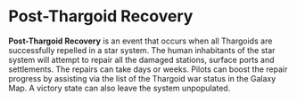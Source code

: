 # Post-Thargoid Recovery
**Post-Thargoid Recovery** is an event that occurs when all Thargoids are successfully repelled in a star system. The human inhabitants of the star system will attempt to repair all the damaged stations, surface ports and settlements. The repairs can take days or weeks. Pilots can boost the repair progress by assisting via the list of the Thargoid war status in the Galaxy Map. A victory state can also leave the system unpopulated.